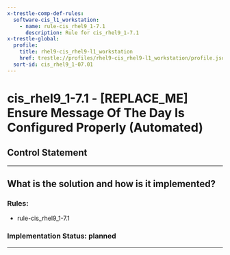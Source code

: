 ```yaml
---
x-trestle-comp-def-rules:
  software-cis_l1_workstation:
    - name: rule-cis_rhel9_1-7.1
      description: Rule for cis_rhel9_1-7.1
x-trestle-global:
  profile:
    title: rhel9-cis_rhel9-l1_workstation
    href: trestle://profiles/rhel9-cis_rhel9-l1_workstation/profile.json
  sort-id: cis_rhel9_1-07.01
---
```


# cis_rhel9_1-7.1 - \[REPLACE_ME\] Ensure Message Of The Day Is Configured Properly (Automated)

## Control Statement

______________________________________________________________________

## What is the solution and how is it implemented?

<!-- For implementation status enter one of: implemented, partial, planned, alternative, not-applicable -->

<!-- Note that the list of rules under ### Rules: is read-only and changes will not be captured after assembly to JSON -->

<!-- Add control implementation description here for control: cis_rhel9_1-7.1 -->

### Rules:

  - rule-cis_rhel9_1-7.1

### Implementation Status: planned

______________________________________________________________________
